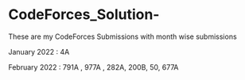 # CodeForces_Solution-
These are my CodeForces Submissions with month wise submissions 

January 2022 : 4A 

February 2022 : 791A , 977A , 282A, 200B, 50, 677A
